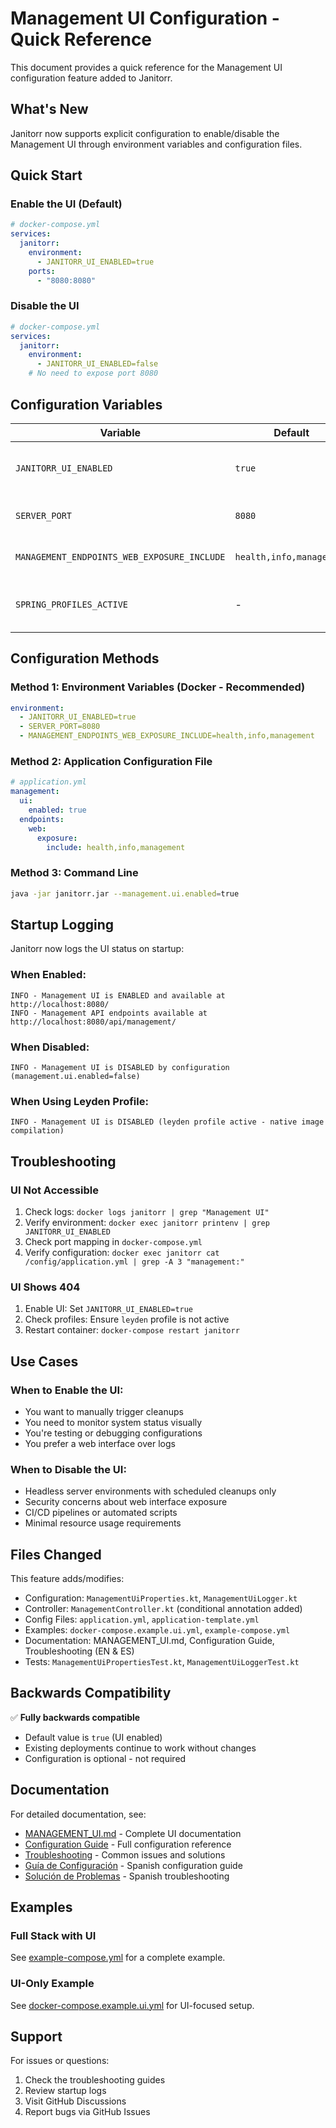 # Management UI Configuration - Quick Reference

This document provides a quick reference for the Management UI configuration feature added to Janitorr.

## What's New

Janitorr now supports explicit configuration to enable/disable the Management UI through environment variables and configuration files.

## Quick Start

### Enable the UI (Default)

```yaml
# docker-compose.yml
services:
  janitorr:
    environment:
      - JANITORR_UI_ENABLED=true
    ports:
      - "8080:8080"
```

### Disable the UI

```yaml
# docker-compose.yml
services:
  janitorr:
    environment:
      - JANITORR_UI_ENABLED=false
    # No need to expose port 8080
```

## Configuration Variables

| Variable | Default | Description |
|----------|---------|-------------|
| `JANITORR_UI_ENABLED` | `true` | Enable/disable the Management UI |
| `SERVER_PORT` | `8080` | Internal application port |
| `MANAGEMENT_ENDPOINTS_WEB_EXPOSURE_INCLUDE` | `health,info,management` | Control which API endpoints are exposed |
| `SPRING_PROFILES_ACTIVE` | - | Spring Boot profiles (UI disabled on `leyden` profile) |

## Configuration Methods

### Method 1: Environment Variables (Docker - Recommended)

```yaml
environment:
  - JANITORR_UI_ENABLED=true
  - SERVER_PORT=8080
  - MANAGEMENT_ENDPOINTS_WEB_EXPOSURE_INCLUDE=health,info,management
```

### Method 2: Application Configuration File

```yaml
# application.yml
management:
  ui:
    enabled: true
  endpoints:
    web:
      exposure:
        include: health,info,management
```

### Method 3: Command Line

```bash
java -jar janitorr.jar --management.ui.enabled=true
```

## Startup Logging

Janitorr now logs the UI status on startup:

### When Enabled:
```
INFO - Management UI is ENABLED and available at http://localhost:8080/
INFO - Management API endpoints available at http://localhost:8080/api/management/
```

### When Disabled:
```
INFO - Management UI is DISABLED by configuration (management.ui.enabled=false)
```

### When Using Leyden Profile:
```
INFO - Management UI is DISABLED (leyden profile active - native image compilation)
```

## Troubleshooting

### UI Not Accessible

1. Check logs: `docker logs janitorr | grep "Management UI"`
2. Verify environment: `docker exec janitorr printenv | grep JANITORR_UI_ENABLED`
3. Check port mapping in `docker-compose.yml`
4. Verify configuration: `docker exec janitorr cat /config/application.yml | grep -A 3 "management:"`

### UI Shows 404

1. Enable UI: Set `JANITORR_UI_ENABLED=true`
2. Check profiles: Ensure `leyden` profile is not active
3. Restart container: `docker-compose restart janitorr`

## Use Cases

### When to Enable the UI:
- You want to manually trigger cleanups
- You need to monitor system status visually
- You're testing or debugging configurations
- You prefer a web interface over logs

### When to Disable the UI:
- Headless server environments with scheduled cleanups only
- Security concerns about web interface exposure
- CI/CD pipelines or automated scripts
- Minimal resource usage requirements

## Files Changed

This feature adds/modifies:
- Configuration: `ManagementUiProperties.kt`, `ManagementUiLogger.kt`
- Controller: `ManagementController.kt` (conditional annotation added)
- Config Files: `application.yml`, `application-template.yml`
- Examples: `docker-compose.example.ui.yml`, `example-compose.yml`
- Documentation: MANAGEMENT_UI.md, Configuration Guide, Troubleshooting (EN & ES)
- Tests: `ManagementUiPropertiesTest.kt`, `ManagementUiLoggerTest.kt`

## Backwards Compatibility

✅ **Fully backwards compatible**
- Default value is `true` (UI enabled)
- Existing deployments continue to work without changes
- Configuration is optional - not required

## Documentation

For detailed documentation, see:
- [MANAGEMENT_UI.md](MANAGEMENT_UI.md) - Complete UI documentation
- [Configuration Guide](docs/wiki/en/Configuration-Guide.md) - Full configuration reference
- [Troubleshooting](docs/wiki/en/Troubleshooting.md) - Common issues and solutions
- [Guía de Configuración](docs/wiki/es/Guia-Configuracion.md) - Spanish configuration guide
- [Solución de Problemas](docs/wiki/es/Solucion-Problemas.md) - Spanish troubleshooting

## Examples

### Full Stack with UI
See [example-compose.yml](examples/example-compose.yml) for a complete example.

### UI-Only Example
See [docker-compose.example.ui.yml](examples/docker-compose.example.ui.yml) for UI-focused setup.

## Support

For issues or questions:
1. Check the troubleshooting guides
2. Review startup logs
3. Visit GitHub Discussions
4. Report bugs via GitHub Issues
